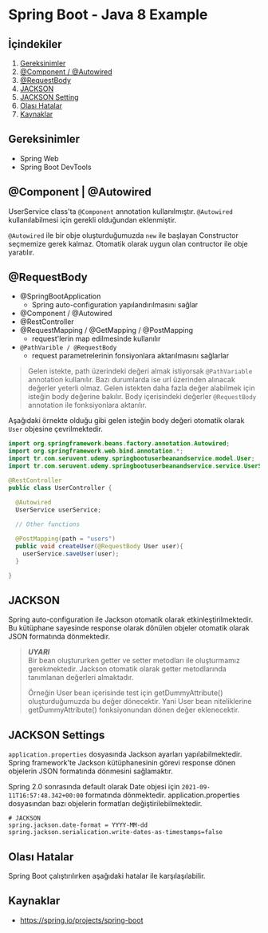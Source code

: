 # Spring Boot - Java 8 Example


## İçindekiler
1. [Gereksinimler](#gereksinimler)
2. [@Component / @Autowired](#component--autowired)
4. [@RequestBody](#requestbody)
5. [JACKSON](#jackson)
6. [JACKSON Setting](#jackson-settings)
7. [Olası Hatalar](#olası-hatalar)
8. [Kaynaklar](#kaynaklar)
	

## Gereksinimler
 * Spring Web
 * Spring Boot DevTools


## @Component | @Autowired
UserService class'ta `@Component` annotation kullanılmıştır. `@Autowired` kullanılabilmesi için gerekli olduğundan eklenmiştir.

`@Autowired` ile bir obje oluşturduğumuzda `new` ile başlayan Constructor seçmemize gerek kalmaz. Otomatik olarak uygun olan contructor ile obje yaratılır.

## @RequestBody

- @SpringBootApplication
  - Spring auto-configuration yapılandırılmasını sağlar
- @Component / @Autowired
- @RestController
- @RequestMapping / @GetMapping / @PostMapping
  - request'lerin map edilmesinde kullanılır
- `@PathVarible / @RequestBody`
  - request parametrelerinin fonsiyonlara aktarılmasını sağlarlar
  
> Gelen istekte, path üzerindeki değeri almak istiyorsak `@PathVariable` annotation kullanılır. Bazı durumlarda ise url üzerinden alınacak değerler yeterli olmaz. Gelen istekten daha fazla değer alabilmek için isteğin body değerine bakılır. Body içerisindeki değerler `@RequestBody` annotation ile fonksiyonlara aktarılır.

Aşağıdaki örnekte olduğu gibi gelen isteğin body değeri otomatik olarak `User` objesine çevrilmektedir.

```java
import org.springframework.beans.factory.annotation.Autowired;
import org.springframework.web.bind.annotation.*;
import tr.com.seruvent.udemy.springbootuserbeanandservice.model.User;
import tr.com.seruvent.udemy.springbootuserbeanandservice.service.UserService;

@RestController
public class UserController {

  @Autowired
  UserService userService;
  
  // Other functions  

  @PostMapping(path = "users")
  public void createUser(@RequestBody User user){
    userService.saveUser(user);
  }

}
```


## JACKSON
Spring auto-configuration ile Jackson otomatik olarak etkinleştirilmektedir. Bu kütüphane sayesinde response olarak dönülen objeler otomatik olarak JSON formatında dönmektedir.

> ***UYARI***  
> Bir bean oluştururken getter ve setter metodları ile oluşturmamız gerekmektedir. Jackson otomatik olarak getter metodlarında tanımlanan değerleri almaktadır. 
> 
> Örneğin User bean içerisinde test için getDummyAttribute() oluşturduğumuzda bu değer dönecektir. Yani User bean niteliklerine getDummyAttribute() fonksiyonundan dönen değer eklenecektir.


## JACKSON Settings
`application.properties` dosyasında Jackson ayarları yapılabilmektedir. Spring framework'te Jackson kütüphanesinin görevi response dönen objelerin JSON formatında dönmesini sağlamaktır.

Spring 2.0 sonrasında default olarak Date objesi için `2021-09-11T16:57:48.342+00:00` formatında dönmektedir. application.properties dosyasından bazı objelerin formatları değiştirilebilmektedir.

```properties
# JACKSON
spring.jackson.date-format = YYYY-MM-dd
spring.jackson.serialication.write-dates-as-timestamps=false
```


## Olası Hatalar
Spring Boot çalıştırılırken aşağıdaki hatalar ile karşılaşılabilir.

## Kaynaklar
- https://spring.io/projects/spring-boot

